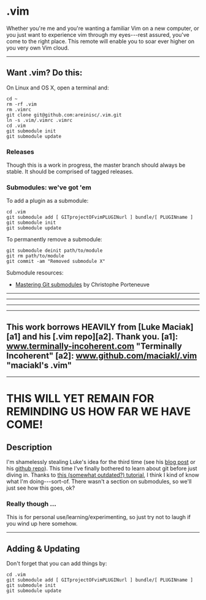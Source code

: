 # .vim
Whether you're me and you're wanting a familiar Vim on a new computer, or you just want to experience vim through my eyes---rest assured, you've come to the right place. This remote will enable you to soar ever higher on you very own Vim cloud.

- - -

## Want .vim? Do this:

On Linux and OS X, open a terminal and:
```
cd ~
rm -rf .vim
rm .vimrc
git clone git@github.com:areinisc/.vim.git
ln -s .vim/.vimrc .vimrc
cd .vim
git submodule init
git submodule update
```

### Releases

Though this is a work in progress, the master branch should always be stable. It should be comprised of tagged releases.


### Submodules: we've got 'em

To add a plugin as a submodule:
```
cd .vim
git submodule add [ GITprojectOFvimPLUGINurl ] bundle/[ PLUGINname ]
git submodule init
git submodule update
```

To permanently remove a submodule:
```
git submodule deinit path/to/module
git rm path/to/module
git commit -am "Removed submodule X"
```
Submodule resources:
+ [Mastering Git submodules][sm1] by Christophe Porteneuve

[sm1]: https://medium.com/@porteneuve/mastering-git-submodules-34c65e940407 "Mastering Git submodules"

- - -

- - -

- - - 
------------------------------------------------------------------------
This work borrows HEAVILY from [Luke Maciak][a1] and his [.vim repo][a2].
Thank you.
[a1]: www.terminally-incoherent.com "Terminally Incoherent"
[a2]: www.github.com/maciakl/.vim "maciakl's .vim"
------------------------------------------------------------------------

- - -
# THIS WILL YET REMAIN FOR REMINDING US HOW FAR WE HAVE COME!

## Description
I'm shamelessly stealing Luke's idea for the third time (see his [blog post][des1] or his [github repo][des2]). This time I've finally bothered to learn about git before just diving in. Thanks to [this (somewhat outdated?) tutorial][des3], I think I kind of know what I'm doing---sort-of. There wasn't a section on submodules, so we'll just see how this goes, ok?

### Really though ...
This is for personal use/learning/experimenting, so just try not to laugh if you wind up here somehow.

- - - - -

## Adding \& Updating
Don't forget that you can add things by:
```
cd .vim
git submodule add [ GITprojectOFvimPLUGINurl ] bundle/[ PLUGINname ]
git submodule init
git submodule update
```

[des1]: http://www.terminally-incoherent.com/blog/2012/03/12/putting-your-vim-files-under-version-control/ "Putting your vim files under version control"
[des2]: https://github.com/maciakl/.vim "maciakl/.vim"
[des3]: https://www.atlassian.com/git/tutorials "Become a git guru"
